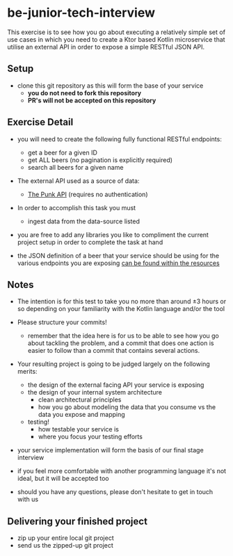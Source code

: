 # be-junior-tech-interview 
This exercise is to see how you go about executing a relatively simple set of use cases 
in which you need to create a Ktor based Kotlin microservice that utilise an external API 
in order to expose a simple RESTful JSON API.    

## Setup
- clone this git repository as this will form the base of your service
    - **you do not need to fork this repository**
    - **PR's will not be accepted on this repository**

## Exercise Detail
- you will need to create the following fully functional RESTful endpoints:
    - get a beer for a given ID
    - get ALL beers (no pagination is explicitly required)
    - search all beers for a given name
    
- The external API used as a source of data: 
    - [The Punk API](https://punkapi.com/documentation/v2) (requires no authentication)

- In order to accomplish this task you must
    - ingest data from the data-source listed

- you are free to add any libraries you like to compliment the current project setup in order to complete the task at hand

- the JSON definition of a beer that your service should be using for the various endpoints you are exposing 
  [can be found within the resources](https://github.com/soenergy/be-junior-tech-interview/blob/main/resources/beer-example/beer-example.json)  

## Notes

- The intention is for this test to take you no more than around ±3 hours or so depending on 
  your familiarity with the Kotlin language and/or the tool
  
- Please structure your commits!
    - remember that the idea here is for us to be able to see how you go about tackling the problem, and a 
      commit that does one action is easier to follow than a commit that contains several actions. 

- Your resulting project is going to be judged largely on the following merits:
    - the design of the external facing API your service is exposing 
    - the design of your internal system architecture  
        - clean architectural principles
        - how you go about modeling the data that you consume vs the data you expose and mapping  
    - testing!
        - how testable your service is 
        - where you focus your testing efforts
        
- your service implementation will form the basis of our final stage interview

- if you feel more comfortable with another programming language it's not ideal, but it will be accepted too

- should you have any questions, please don't hesitate to get in touch with us

## Delivering your finished project
- zip up your entire local git project
- send us the zipped-up git project
